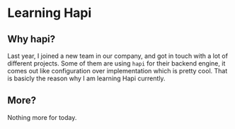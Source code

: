 # Learning Hapi

## Why hapi?

Last year, I joined a new team in our company, and got in touch with a lot of different projects.
Some of them are using `hapi` for their backend engine, it comes out like configuration over implementation which is pretty cool.
That is basicly the reason why I am learning Hapi currently.


## More?

Nothing more for today.
